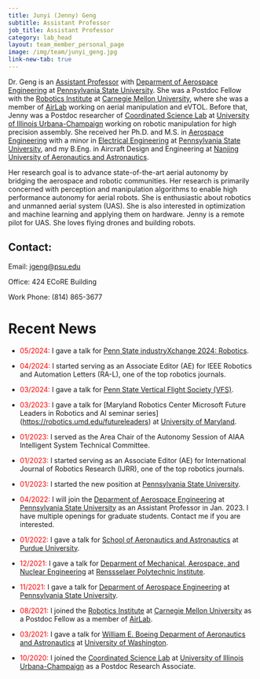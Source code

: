 ```yaml
---
title: Junyi (Jenny) Geng
subtitle: Assistant Professor
job_title: Assistant Professor
category: lab_head
layout: team_member_personal_page
image: /img/team/junyi_geng.jpg
link-new-tab: true
---
```


Dr. Geng is an [Assistant Professor](https://www.aero.psu.edu/department/directory-detail-g.aspx?q=jxg1052) with [Deparment of Aerospace Engineering](https://www.aero.psu.edu/) at [Pennsylvania State University](https://www.psu.edu/). She was a Postdoc Fellow with the [Robotics Institute](https://www.ri.cmu.edu/) at [Carnegie Mellon University](https://www.cmu.edu/), where she was a member of [AirLab](https://theairlab.org/) working on aerial manipulation and eVTOL. Before that, Jenny was a Postdoc researcher of [Coordinated Science Lab](https://csl.illinois.edu/) at [University of Illinois Urbana-Champaign](https://illinois.edu/) working on robotic manipulation for high precision assembly. She received her Ph.D. and M.S. in [Aerospace Engineering](https://www.aero.psu.edu/) with a minor in [Electrical Engineering](https://www.eecs.psu.edu/) at [Pennsylvania State University](https://www.psu.edu/), and my B.Eng. in Aircraft Design and Engineering at [Nanjing University of Aeronautics and Astronautics](https://studyatnuaa.org/).

Her research goal is to advance state-of-the-art aerial autonomy by bridging the aerospace and robotic communities. Her research is primarily concerned with perception and manipulation algorithms to enable high performance autonomy for aerial robots. She is enthusiastic about robotics and unmanned aerial system (UAS). She is also interested in optimization and machine learning and applying them on hardware. Jenny is a remote pilot for UAS. She loves flying drones and building robots.

## Contact: ##

Email: [jgeng@psu.edu](mailto:jgeng@psu.edu)

Office: 424 ECoRE Building

Work Phone: (814) 865-3677

# Recent News

* <span style="color:red">05/2024:</span> I gave a talk for [Penn State industryXchange 2024: Robotics](https://www.engr.psu.edu/industryxchange/index.aspx).

* <span style="color:red">04/2024:</span> I started serving as an Associate Editor (AE) for IEEE Robotics and Automation Letters (RA-L), one of the top robotics journals.

* <span style="color:red">03/2024:</span> I gave a talk for [Penn State Vertical Flight Society (VFS)](https://sites.psu.edu/pennstatevfs/).

* <span style="color:red">03/2023:</span> I gave a talk for [Maryland Robotics Center Microsoft Future Leaders in Robotics and AI seminar series] (https://robotics.umd.edu/futureleaders) at [University of Maryland](https://umd.edu/). 

* <span style="color:red">01/2023:</span> I served as the Area Chair of the Autonomy Session of AIAA Intelligent System Technical Committee.

* <span style="color:red">01/2023:</span> I started serving as an Associate Editor (AE) for International Journal of Robotics Research (IJRR), one of the top robotics journals.

* <span style="color:red">01/2023:</span> I started the new position at [Pennsylvania State University](https://www.psu.edu/).

* <span style="color:red">04/2022:</span> I will join the [Deparment of Aerospace Engineering](https://www.aero.psu.edu/) at [Pennsylvania State University](https://www.psu.edu/) as an Assistant Professor in Jan. 2023. I have multiple openings for graduate students. Contact me if you are interested. 

* <span style="color:red">01/2022:</span> I gave a talk for [School of Aeronautics and Astronautics](https://engineering.purdue.edu/AAE) at [Purdue University](https://www.purdue.edu/). 

* <span style="color:red">12/2021:</span> I gave a talk for [Deparment of Mechanical, Aerospace, and Nuclear Engineering](https://mane.rpi.edu/) at [Renssselaer Polytechnic Institute](https://www.rpi.edu/). 

* <span style="color:red">11/2021:</span> I gave a talk for [Deparment of Aerospace Engineering](https://www.aero.psu.edu/) at [Pennsylvania State University](https://www.psu.edu/). 

* <span style="color:red">08/2021:</span> I joined the [Robotics Institute](https://www.ri.cmu.edu/) at [Carnegie Mellon University](https://www.cmu.edu/) as a Postdoc Fellow as a member of [AirLab](https://theairlab.org/).

* <span style="color:red">03/2021:</span> I gave a talk for [William E. Boeing Deparment of Aeronautics and Astronautics](https://www.aa.washington.edu/) at [University of Washington](http://www.washington.edu/).

* <span style="color:red">10/2020:</span> I joined the [Coordinated Science Lab](https://csl.illinois.edu/) at [University of Illinois Urbana-Champaign](https://illinois.edu/) as a Postdoc Research Associate.

